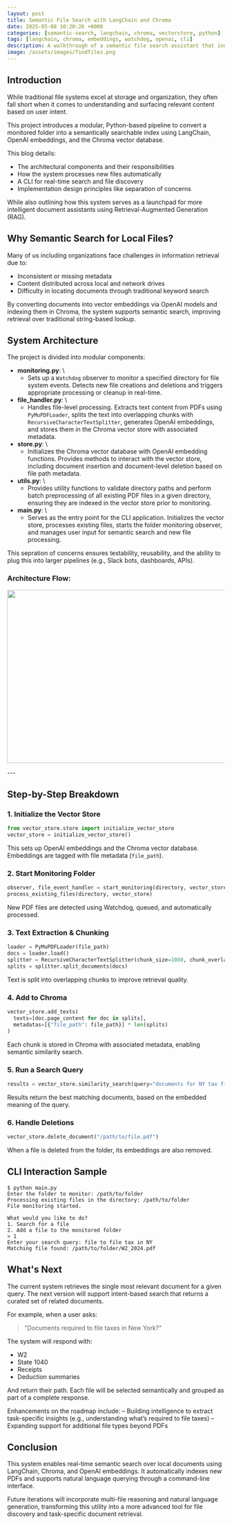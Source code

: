```yaml
---
layout: post
title: Semantic File Search with LangChain and Chroma
date: 2025-05-08 10:20:26 +0000
categories: [semantic-search, langchain, chroma, vectorstore, python]
tags: [langchain, chroma, embeddings, watchdog, openai, cli]
description: A walkthrough of a semantic file search assistant that indexes local documents and enables intelligent retrieval using vector embeddings. 
image: /assets/images/findfiles.png
---
```


## Introduction

While traditional file systems excel at storage and organization, they often fall short when it comes to understanding and surfacing relevant content based on user intent.

This project introduces a modular, Python-based pipeline to convert a monitored folder into a semantically searchable index using LangChain, OpenAI embeddings, and the Chroma vector database.

This blog details:
- The architectural components and their responsibilities
- How the system processes new files automatically
- A CLI for real-time search and file discovery
- Implementation design principles like separation of concerns

While also outlining how this system serves as a launchpad for more intelligent document assistants using Retrieval-Augmented Generation (RAG).

## Why Semantic Search for Local Files?

Many of us including organizations face challenges in information retrieval due to:
- Inconsistent or missing metadata
- Content distributed across local and network drives
- Difficulty in locating documents through traditional keyword search

By converting documents into vector embeddings via OpenAI models and indexing them in Chroma, the system supports semantic search, improving retrieval over traditional string-based lookup.

## System Architecture

The project is divided into modular components:

- **monitoring.py**: \
  - Sets up a `Watchdog` observer to monitor a specified directory for file system events. Detects new file creations and deletions and triggers appropriate processing or cleanup in real-time.
- **file_handler.py**: \
  - Handles file-level processing. Extracts text content from PDFs using `PyMuPDFLoader`, splits the text into overlapping chunks with `RecursiveCharacterTextSplitter`, generates OpenAI embeddings, and stores them in the Chroma vector store with associated metadata.
- **store.py**: \
  - Initializes the Chroma vector database with OpenAI embedding functions. Provides methods to interact with the vector store, including document insertion and document-level deletion based on file path metadata.
- **utils.py**: \
  - Provides utility functions to validate directory paths and perform batch preprocessing of all existing PDF files in a given directory, ensuring they are indexed in the vector store prior to monitoring.
- **main.py**: \
  - Serves as the entry point for the CLI application. Initializes the vector store, processes existing files, starts the folder monitoring observer, and manages user input for semantic search and new file processing.

This sepration of concerns ensures testability, reusability, and the ability to plug this into larger pipelines (e.g., Slack bots, dashboards, APIs).

### Architecture Flow:

<p align="center">
 <img width="600" height="400" src="{{ site.baseurl }}/assets/images/findfiles_architecture.png">
</p>
---

## Step-by-Step Breakdown

### 1. Initialize the Vector Store
```python
from vector_store.store import initialize_vector_store
vector_store = initialize_vector_store()
```

This sets up OpenAI embeddings and the Chroma vector database. Embeddings are tagged with file metadata (`file_path`).

### 2. Start Monitoring Folder
```python
observer, file_event_handler = start_monitoring(directory, vector_store)
process_existing_files(directory, vector_store)
```

New PDF files are detected using Watchdog, queued, and automatically processed.

### 3. Text Extraction & Chunking
```python
loader = PyMuPDFLoader(file_path)
docs = loader.load()
splitter = RecursiveCharacterTextSplitter(chunk_size=1000, chunk_overlap=200)
splits = splitter.split_documents(docs)
```

Text is split into overlapping chunks to improve retrieval quality.

### 4. Add to Chroma
```python
vector_store.add_texts(
  texts=[doc.page_content for doc in splits],
  metadatas=[{"file_path": file_path}] * len(splits)
)
```

Each chunk is stored in Chroma with associated metadata, enabling semantic similarity search.

### 5. Run a Search Query
```python
results = vector_store.similarity_search(query="documents for NY tax filing", k=1)
```

Results return the best matching documents, based on the embedded meaning of the query.

### 6. Handle Deletions
```python
vector_store.delete_document("/path/to/file.pdf")
```

When a file is deleted from the folder, its embeddings are also removed.

## CLI Interaction Sample
```
$ python main.py
Enter the folder to monitor: /path/to/folder
Processing existing files in the directory: /path/to/folder
File monitoring started.

What would you like to do?
1. Search for a file
2. Add a file to the monitored folder
> 1
Enter your search query: file to file tax in NY
Matching file found: /path/to/folder/W2_2024.pdf
```

## What's Next

The current system retrieves the single most relevant document for a given query. The next version will support intent-based search that returns a curated set of related documents.

For example, when a user asks:

> "Documents required to file taxes in New York?"

The system will respond with:
- W2
- State 1040
- Receipts
- Deduction summaries

And return their path. Each file will be selected semantically and grouped as part of a complete response.

Enhancements on the roadmap include:
– Building intelligence to extract task-specific insights (e.g., understanding what’s required to file taxes)
– Expanding support for additional file types beyond PDFs

## Conclusion

This system enables real-time semantic search over local documents using LangChain, Chroma, and OpenAI embeddings. It automatically indexes new PDFs and supports natural language querying through a command-line interface.

Future iterations will incorporate multi-file reasoning and natural language generation, transforming this utility into a more advanced tool for file discovery and task-specific document retrieval.
